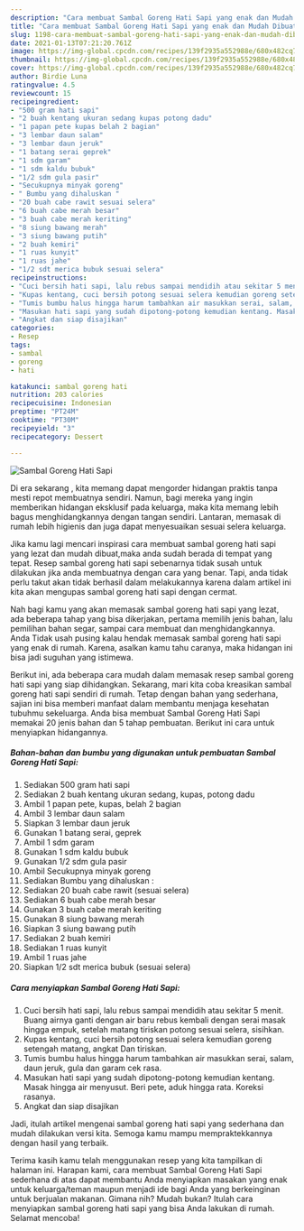 ```yaml
---
description: "Cara membuat Sambal Goreng Hati Sapi yang enak dan Mudah Dibuat"
title: "Cara membuat Sambal Goreng Hati Sapi yang enak dan Mudah Dibuat"
slug: 1198-cara-membuat-sambal-goreng-hati-sapi-yang-enak-dan-mudah-dibuat
date: 2021-01-13T07:21:20.761Z
image: https://img-global.cpcdn.com/recipes/139f2935a552988e/680x482cq70/sambal-goreng-hati-sapi-foto-resep-utama.jpg
thumbnail: https://img-global.cpcdn.com/recipes/139f2935a552988e/680x482cq70/sambal-goreng-hati-sapi-foto-resep-utama.jpg
cover: https://img-global.cpcdn.com/recipes/139f2935a552988e/680x482cq70/sambal-goreng-hati-sapi-foto-resep-utama.jpg
author: Birdie Luna
ratingvalue: 4.5
reviewcount: 15
recipeingredient:
- "500 gram hati sapi"
- "2 buah kentang ukuran sedang kupas potong dadu"
- "1 papan pete kupas belah 2 bagian"
- "3 lembar daun salam"
- "3 lembar daun jeruk"
- "1 batang serai geprek"
- "1 sdm garam"
- "1 sdm kaldu bubuk"
- "1/2 sdm gula pasir"
- "Secukupnya minyak goreng"
- " Bumbu yang dihaluskan "
- "20 buah cabe rawit sesuai selera"
- "6 buah cabe merah besar"
- "3 buah cabe merah keriting"
- "8 siung bawang merah"
- "3 siung bawang putih"
- "2 buah kemiri"
- "1 ruas kunyit"
- "1 ruas jahe"
- "1/2 sdt merica bubuk sesuai selera"
recipeinstructions:
- "Cuci bersih hati sapi, lalu rebus sampai mendidih atau sekitar 5 menit. Buang airnya ganti dengan air baru rebus kembali dengan serai masak hingga empuk, setelah matang tiriskan potong sesuai selera, sisihkan."
- "Kupas kentang, cuci bersih potong sesuai selera kemudian goreng setengah matang, angkat Dan tiriskan."
- "Tumis bumbu halus hingga harum tambahkan air masukkan serai, salam, daun jeruk, gula dan garam cek rasa."
- "Masukan hati sapi yang sudah dipotong-potong kemudian kentang. Masak hingga air menyusut. Beri pete, aduk hingga rata. Koreksi rasanya."
- "Angkat dan siap disajikan"
categories:
- Resep
tags:
- sambal
- goreng
- hati

katakunci: sambal goreng hati 
nutrition: 203 calories
recipecuisine: Indonesian
preptime: "PT24M"
cooktime: "PT30M"
recipeyield: "3"
recipecategory: Dessert

---
```



![Sambal Goreng Hati Sapi](https://img-global.cpcdn.com/recipes/139f2935a552988e/680x482cq70/sambal-goreng-hati-sapi-foto-resep-utama.jpg)

Di era  sekarang , kita memang dapat mengorder hidangan praktis tanpa mesti repot membuatnya sendiri. Namun, bagi mereka yang ingin memberikan hidangan eksklusif pada keluarga, maka kita memang lebih bagus menghidangkannya dengan tangan sendiri. Lantaran, memasak di rumah lebih higienis dan juga dapat menyesuaikan sesuai selera keluarga.

Jika kamu lagi mencari inspirasi cara membuat sambal goreng hati sapi yang lezat dan mudah dibuat,maka anda sudah berada di tempat yang tepat. Resep sambal goreng hati sapi  sebenarnya tidak susah untuk dilakukan jika anda membuatnya dengan cara yang benar. Tapi, anda tidak perlu takut akan tidak berhasil dalam melakukannya 
karena dalam artikel ini kita akan mengupas sambal goreng hati sapi dengan cermat.  



Nah bagi kamu yang akan memasak sambal goreng hati sapi yang lezat, ada beberapa tahap yang bisa dikerjakan, pertama memilih jenis bahan, lalu pemilihan bahan segar, sampai cara membuat dan menghidangkannya. Anda Tidak usah pusing kalau hendak memasak sambal goreng hati sapi yang enak di rumah. Karena, asalkan kamu  tahu caranya, maka hidangan ini bisa jadi suguhan yang istimewa.

Berikut ini, ada beberapa cara mudah dalam memasak resep sambal goreng hati sapi yang siap dihidangkan. Sekarang, mari kita coba kreasikan sambal goreng hati sapi sendiri di rumah. Tetap dengan bahan yang sederhana, sajian ini bisa memberi manfaat dalam membantu menjaga kesehatan tubuhmu sekeluarga. Anda bisa membuat Sambal Goreng Hati Sapi memakai 20 jenis bahan dan 5 tahap pembuatan. Berikut ini cara untuk menyiapkan hidangannya.

<!--inarticleads1-->

##### Bahan-bahan dan bumbu yang digunakan untuk pembuatan Sambal Goreng Hati Sapi:

1. Sediakan 500 gram hati sapi
1. Sediakan 2 buah kentang ukuran sedang, kupas, potong dadu
1. Ambil 1 papan pete, kupas, belah 2 bagian
1. Ambil 3 lembar daun salam
1. Siapkan 3 lembar daun jeruk
1. Gunakan 1 batang serai, geprek
1. Ambil 1 sdm garam
1. Gunakan 1 sdm kaldu bubuk
1. Gunakan 1/2 sdm gula pasir
1. Ambil Secukupnya minyak goreng
1. Sediakan  Bumbu yang dihaluskan :
1. Sediakan 20 buah cabe rawit (sesuai selera)
1. Sediakan 6 buah cabe merah besar
1. Gunakan 3 buah cabe merah keriting
1. Gunakan 8 siung bawang merah
1. Siapkan 3 siung bawang putih
1. Sediakan 2 buah kemiri
1. Sediakan 1 ruas kunyit
1. Ambil 1 ruas jahe
1. Siapkan 1/2 sdt merica bubuk (sesuai selera)




<!--inarticleads2-->

##### Cara menyiapkan Sambal Goreng Hati Sapi:

1. Cuci bersih hati sapi, lalu rebus sampai mendidih atau sekitar 5 menit. Buang airnya ganti dengan air baru rebus kembali dengan serai masak hingga empuk, setelah matang tiriskan potong sesuai selera, sisihkan.
1. Kupas kentang, cuci bersih potong sesuai selera kemudian goreng setengah matang, angkat Dan tiriskan.
1. Tumis bumbu halus hingga harum tambahkan air masukkan serai, salam, daun jeruk, gula dan garam cek rasa.
1. Masukan hati sapi yang sudah dipotong-potong kemudian kentang. Masak hingga air menyusut. Beri pete, aduk hingga rata. Koreksi rasanya.
1. Angkat dan siap disajikan




Jadi, itulah artikel mengenai  sambal goreng hati sapi  yang sederhana dan mudah dilakukan versi kita. Semoga kamu mampu mempraktekkannya dengan hasil yang terbaik. 

Terima kasih kamu telah menggunakan resep yang kita tampilkan di halaman ini. Harapan kami, cara membuat  Sambal Goreng Hati Sapi sederhana di atas dapat membantu Anda menyiapkan masakan yang enak untuk keluarga/teman maupun menjadi ide bagi Anda yang berkeinginan untuk berjualan makanan. Gimana nih? Mudah bukan? Itulah cara menyiapkan sambal goreng hati sapi yang bisa Anda lakukan di rumah. Selamat mencoba!

